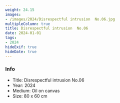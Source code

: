 ```yaml
---
weight: 24.15
images:
- /images/2024/Disrespectful intrusion  No.06.jpg
multipleColumn: true
title: Disrespectful intrusion  No.06
date: 2024-01-01
tags:
- 2024
hideExif: true
hideDate: true
---
```


### Info

- Title: Disrespectful intrusion  No.06
- Year: 2024
- Medium: Oil on canvas
- Size: 80 x 60 cm
